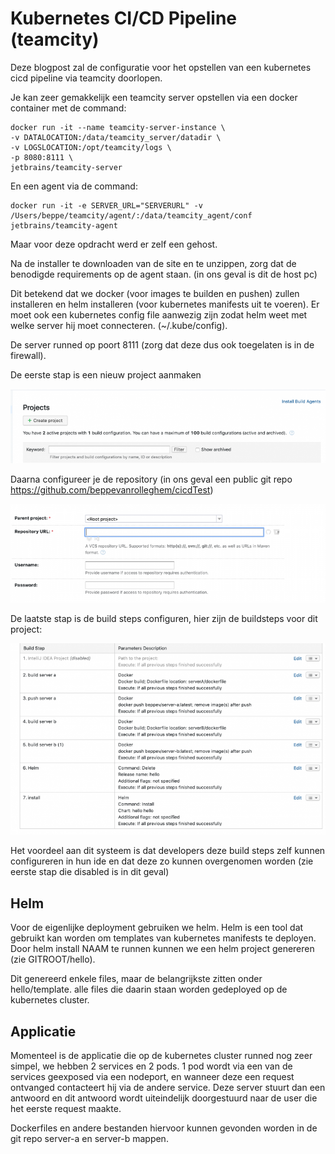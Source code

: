 # Kubernetes CI/CD Pipeline (teamcity)

Deze blogpost zal de configuratie voor het opstellen van een kubernetes cicd pipeline via teamcity doorlopen.

Je kan zeer gemakkelijk een teamcity server opstellen via een docker container met de command:

```
docker run -it --name teamcity-server-instance \
-v DATALOCATION:/data/teamcity_server/datadir \
-v LOGSLOCATION:/opt/teamcity/logs \
-p 8080:8111 \
jetbrains/teamcity-server
```

En een agent via de command:

```
docker run -it -e SERVER_URL="SERVERURL" -v /Users/beppe/teamcity/agent/:/data/teamcity_agent/conf jetbrains/teamcity-agent
```

Maar voor deze opdracht werd er zelf een gehost.

Na de installer te downloaden van de site en te unzippen, zorg dat de benodigde requirements op de agent staan. (in ons geval is dit de host pc)

Dit betekend dat we docker (voor images te builden en pushen) zullen installeren en helm installeren (voor kubernetes manifests uit te voeren). Er moet ook een kubernetes config file aanwezig zijn zodat helm weet met welke server hij moet connecteren. (~/.kube/config).

De server runned op poort 8111 (zorg dat deze dus ook toegelaten is in de firewall).

De eerste stap is een nieuw project aanmaken

![alt text](teamcity-1.png "projects")

Daarna configureer je de repository (in ons geval een public git repo https://github.com/beppevanrolleghem/cicdTest)

![alt text](teamcity-2.png "projects2")

De laatste stap is de build steps configuren, hier zijn de buildsteps voor dit project:

![alt text](teamcity-3.png "projects3")

Het voordeel aan dit systeem is dat developers deze build steps zelf kunnen configureren in hun ide en dat deze zo kunnen overgenomen worden (zie eerste stap die disabled is in dit geval)

## Helm

Voor de eigenlijke deployment gebruiken we helm. Helm is een tool dat gebruikt kan worden om templates van kubernetes manifests te deployen. Door helm install NAAM te runnen kunnen we een helm project genereren (zie GITROOT/hello).

Dit genereerd enkele files, maar de belangrijkste zitten onder hello/template. alle files die daarin staan worden gedeployed op de kubernetes cluster.

## Applicatie

Momenteel is de applicatie die op de kubernetes cluster runned nog zeer simpel, we hebben 2 services en 2 pods. 1 pod wordt via een van de services geexposed via een nodeport, en wanneer deze een request ontvanged contacteert hij via de andere service. Deze server stuurt dan een antwoord en dit antwoord wordt uiteindelijk doorgestuurd naar de user die het eerste request maakte.

Dockerfiles en andere bestanden hiervoor kunnen gevonden worden in de git repo server-a en server-b mappen.



